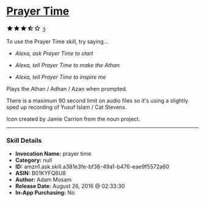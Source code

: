 # [Prayer Time](http://alexa.amazon.com/#skills/amzn1.ask.skill.a381e3fe-bf36-49a1-b476-eae9f5572a60)
![3.7 stars](../../images/ic_star_black_18dp_1x.png)![3.7 stars](../../images/ic_star_black_18dp_1x.png)![3.7 stars](../../images/ic_star_black_18dp_1x.png)![3.7 stars](../../images/ic_star_half_black_18dp_1x.png)![3.7 stars](../../images/ic_star_border_black_18dp_1x.png) 3

To use the Prayer Time skill, try saying...

* *Alexa, ask Prayer Time to start*

* *Alexa, tell Prayer Time to make the Athan*

* *Alexa, tell Prayer Time to inspire me*

Plays the Athan / Adhan / Azan when prompted. 

There is a maximum 90 second limit on audio files so it's using a slightly sped up recording of Yusuf Islam / Cat Stevens.

Icon created by Jamie Carrion from the noun project.

***

### Skill Details

* **Invocation Name:** prayer time
* **Category:** null
* **ID:** amzn1.ask.skill.a381e3fe-bf36-49a1-b476-eae9f5572a60
* **ASIN:** B01KYFQ6U8
* **Author:** Adam Mosam
* **Release Date:** August 26, 2016 @ 02:33:30
* **In-App Purchasing:** No
